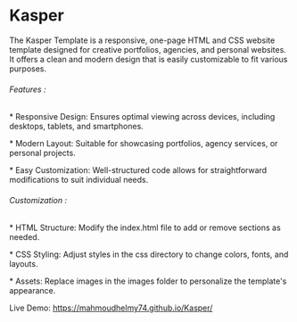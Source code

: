 # Kasper

The Kasper Template is a responsive, one-page HTML and CSS website template designed for creative portfolios, agencies, and personal websites. It offers a clean and modern design that is easily customizable to fit various purposes.

<h6>Features :</h6>
<P>* Responsive Design: Ensures optimal viewing across devices, including desktops, tablets, and smartphones.</P>
<P>* Modern Layout: Suitable for showcasing portfolios, agency services, or personal projects.</P>
<P>* Easy Customization: Well-structured code allows for straightforward modifications to suit individual needs.</P>

<h6>Customization :</h6>
<p>* HTML Structure: Modify the index.html file to add or remove sections as needed.</p>
<p>* CSS Styling: Adjust styles in the css directory to change colors, fonts, and layouts.</p>
<p>* Assets: Replace images in the images folder to personalize the template's appearance.</p>

Live Demo:
https://mahmoudhelmy74.github.io/Kasper/
